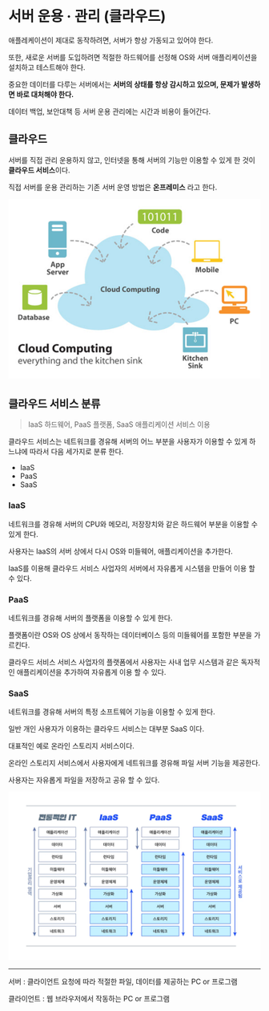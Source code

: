 # 서버 운용 · 관리 (클라우드)

애플레케이션이 제대로 동작하려면, 서버가 항상 가동되고 있어야 한다.

또한, 새로운 서버를 도입하려면 적절한 하드웨어를 선정해 OS와 서버 애플리케이션을 설치하고 테스트해야 한다.

중요한 데이터를 다루는 서버에서는 **서버의 상태를 항상 감시하고 있으며, 문제가 발생하면 바로 대처해야 한다.**

데이터 백업, 보안대책 등 서버 운용 관리에는 시간과 비용이 들어간다.



## 클라우드

서버를 직접 관리 운용하지 않고, 인터넷을 통해 서버의 기능만 이용할 수 있게 한 것이 **클라우드 서비스**이다.

직접 서버를 운용 관리하는 기존 서버 운영 방법은 **온프레미스** 라고 한다.

![클라우드 서비스란?](md-images/126958594E259AFF09.png)



## 클라우드 서비스 분류

> IaaS 하드웨어, PaaS 플랫폼, SaaS 애플리케이션 서비스 이용

클라우드 서비스는 네트워크를 경유해 서버의 어느 부분을 사용자가 이용할 수 있게 하느냐에 따라서 다음 세가지로 분류 한다.

- IaaS
- PaaS
- SaaS



### IaaS

네트워크를 경유해 서버의 CPU와 메모리, 저장장치와 같은 하드웨어 부분을 이용할 수 있게 한다.

사용자는 IaaS의 서버 상에서 다시 OS와 미들웨어, 애플리케이션을 추가한다.

IaaS를 이용해 클라우드 서비스 사업자의 서버에서 자유롭게 시스템을 만들어 이용 할 수 있다.



### PaaS

네트워크를 경유해 서버의 플랫폼을 이용할 수 있게 한다.

플랫폼이란 OS와 OS 상에서 동작하는 데이터베이스 등의 미들웨어를 포함한 부분을 가르킨다.

클라우드 서비스 서비스 사업자의 플랫폼에서 사용자는 사내 업무 시스템과 같은 독자적인 애플리케이션을 추가하여 자유롭게 이용 할 수 있다.



### SaaS

네트워크를 경유해 서버의 특정 소프트웨어 기능을 이용할 수 있게 한다.

일반 개인 사용자가 이용하는 클라우드 서비스는 대부분 SaaS 이다.

대표적인 예로 온라인 스토리지 서비스이다.

온라인 스토리지 서비스에서 사용자에게 네트워크를 경유해 파일 서버 기능을 제공한다.

사용자는 자유롭게 파일을 저장하고 공유 할 수 있다. 

![클라우드 서비스 이해하기 IaaS, PaaS, SaaS | 와탭 블로그](md-images/iaas_paas_saas3.webp)



---

서버 : 클라이언트 요청에 따라 적절한 파일, 데이터를 제공하는 PC or 프로그램

클라이언트 : 웹 브라우저에서 작동하는 PC or 프로그램 